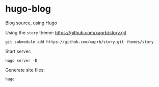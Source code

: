 # hugo-blog
Blog source, using Hugo

Using the `story` theme: https://github.com/xaprb/story.git

```shell
git submodule add https://github.com/xaprb/story.git themes/story
```

Start server:

```shell
hugo server -D
```

Generate site files:

```shell
hugo
```
